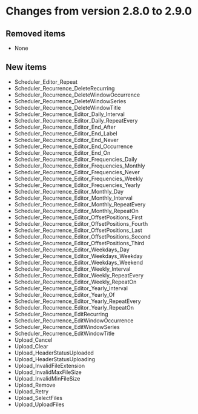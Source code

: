# Changes from version 2.8.0 to 2.9.0

## Removed items
  * None

## New items
  * Scheduler_Editor_Repeat
  * Scheduler_Recurrence_DeleteRecurring
  * Scheduler_Recurrence_DeleteWindowOccurrence
  * Scheduler_Recurrence_DeleteWindowSeries
  * Scheduler_Recurrence_DeleteWindowTitle
  * Scheduler_Recurrence_Editor_Daily_Interval
  * Scheduler_Recurrence_Editor_Daily_RepeatEvery
  * Scheduler_Recurrence_Editor_End_After
  * Scheduler_Recurrence_Editor_End_Label
  * Scheduler_Recurrence_Editor_End_Never
  * Scheduler_Recurrence_Editor_End_Occurrence
  * Scheduler_Recurrence_Editor_End_On
  * Scheduler_Recurrence_Editor_Frequencies_Daily
  * Scheduler_Recurrence_Editor_Frequencies_Monthly
  * Scheduler_Recurrence_Editor_Frequencies_Never
  * Scheduler_Recurrence_Editor_Frequencies_Weekly
  * Scheduler_Recurrence_Editor_Frequencies_Yearly
  * Scheduler_Recurrence_Editor_Monthly_Day
  * Scheduler_Recurrence_Editor_Monthly_Interval
  * Scheduler_Recurrence_Editor_Monthly_RepeatEvery
  * Scheduler_Recurrence_Editor_Monthly_RepeatOn
  * Scheduler_Recurrence_Editor_OffsetPositions_First
  * Scheduler_Recurrence_Editor_OffsetPositions_Fourth
  * Scheduler_Recurrence_Editor_OffsetPositions_Last
  * Scheduler_Recurrence_Editor_OffsetPositions_Second
  * Scheduler_Recurrence_Editor_OffsetPositions_Third
  * Scheduler_Recurrence_Editor_Weekdays_Day
  * Scheduler_Recurrence_Editor_Weekdays_Weekday
  * Scheduler_Recurrence_Editor_Weekdays_Weekend
  * Scheduler_Recurrence_Editor_Weekly_Interval
  * Scheduler_Recurrence_Editor_Weekly_RepeatEvery
  * Scheduler_Recurrence_Editor_Weekly_RepeatOn
  * Scheduler_Recurrence_Editor_Yearly_Interval
  * Scheduler_Recurrence_Editor_Yearly_Of
  * Scheduler_Recurrence_Editor_Yearly_RepeatEvery
  * Scheduler_Recurrence_Editor_Yearly_RepeatOn
  * Scheduler_Recurrence_EditRecurring
  * Scheduler_Recurrence_EditWindowOccurrence
  * Scheduler_Recurrence_EditWindowSeries
  * Scheduler_Recurrence_EditWindowTitle
  * Upload_Cancel
  * Upload_Clear
  * Upload_HeaderStatusUploaded
  * Upload_HeaderStatusUploading
  * Upload_InvalidFileExtension
  * Upload_InvalidMaxFileSize
  * Upload_InvalidMinFileSize
  * Upload_Remove
  * Upload_Retry
  * Upload_SelectFiles
  * Upload_UploadFiles